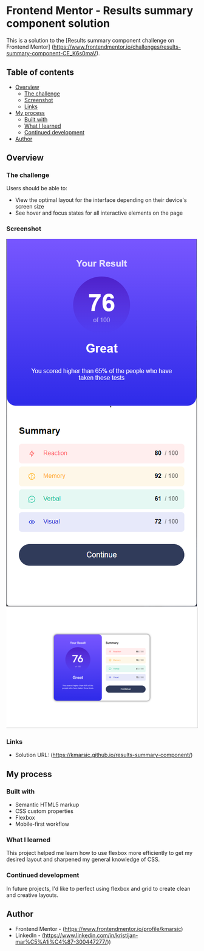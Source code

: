 # Frontend Mentor - Results summary component solution

This is a solution to the [Results summary component challenge on Frontend Mentor]
(https://www.frontendmentor.io/challenges/results-summary-component-CE_K6s0maV).

## Table of contents

- [Overview](#overview)
  - [The challenge](#the-challenge)
  - [Screenshot](#screenshot)
  - [Links](#links)
- [My process](#my-process)
  - [Built with](#built-with)
  - [What I learned](#what-i-learned)
  - [Continued development](#continued-development)
- [Author](#author)


## Overview

### The challenge

Users should be able to:

- View the optimal layout for the interface depending on their device's screen size
- See hover and focus states for all interactive elements on the page

### Screenshot

![Alt text](/solution_png/mobile_design.png?raw=true "Mobile")
![Alt text](/solution_png/desktop_design.png?raw=true "Desktop")

### Links

- Solution URL: (https://kmarsic.github.io/results-summary-component/)

## My process

### Built with

- Semantic HTML5 markup
- CSS custom properties
- Flexbox
- Mobile-first workflow


### What I learned

This project helped me learn how to use flexbox more efficiently to get my desired layout and sharpened my general knowledge of CSS.


### Continued development

In future projects, I'd like to perfect using flexbox and grid to create clean and creative layouts.


## Author

- Frontend Mentor - (https://www.frontendmentor.io/profile/kmarsic)
- LinkedIn - (https://www.linkedin.com/in/kristijan-mar%C5%A1i%C4%87-300447277/))


